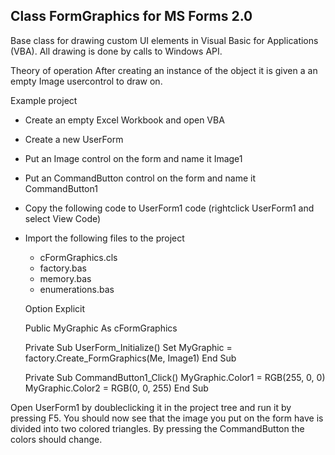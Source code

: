 Class FormGraphics for MS Forms 2.0
--------------------
Base class for drawing custom UI elements in Visual Basic for Applications (VBA).
All drawing is done by calls to Windows API.

Theory of operation
After creating an instance of the object it is given a an empty Image usercontrol
to draw on.


Example project
* Create an empty Excel Workbook and open VBA
* Create a new UserForm
* Put an Image control on the form and name it Image1
* Put an CommandButton control on the form and name it CommandButton1
* Copy the following code to UserForm1 code (rightclick UserForm1 and select View Code)
* Import the following files to the project
    - cFormGraphics.cls
    - factory.bas
    - memory.bas
    - enumerations.bas

    Option Explicit
    
    Public MyGraphic As cFormGraphics
    
    Private Sub UserForm_Initialize()
        Set MyGraphic = factory.Create_FormGraphics(Me, Image1)
    End Sub
    
    Private Sub CommandButton1_Click()
        MyGraphic.Color1 = RGB(255, 0, 0)
        MyGraphic.Color2 = RGB(0, 0, 255)
    End Sub

Open UserForm1 by doubleclicking it in the project tree and run it by pressing F5.
You should now see that the image you put on the form have is divided into two colored
triangles. By pressing the CommandButton the colors should change.

